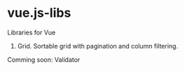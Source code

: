 # vue.js-libs
Libraries for Vue
1) Grid. Sortable grid with pagination and column filtering.

Comming soon:
Validator
